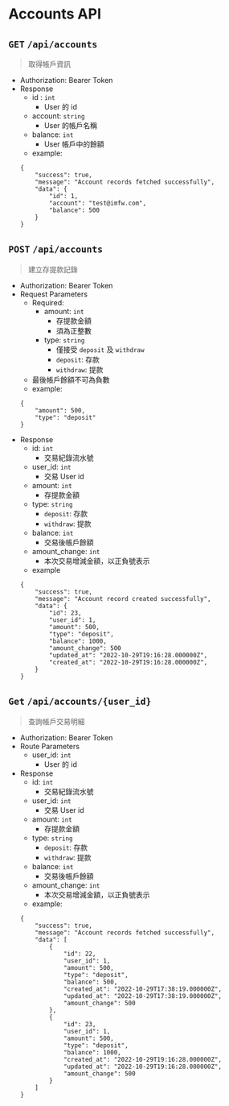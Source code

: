 # Accounts API

## `GET` `/api/accounts`
> 取得帳戶資訊
  - Authorization: Bearer Token
  - Response
    - id : `int`
      - User 的 id
    - account: `string`
      - User 的帳戶名稱
    - balance: `int`
      - User 帳戶中的餘額
    - example:
    ```
    {
        "success": true,
        "message": "Account records fetched successfully",
        "data": {
            "id": 1,
            "account": "test@imfw.com",
            "balance": 500
        }
    }
    ```

## `POST` `/api/accounts`
> 建立存提款記錄
  - Authorization: Bearer Token
  - Request Parameters
    - Required:
      - amount: `int`
        - 存提款金額
        - 須為正整數
      - type: `string`
        - 僅接受 `deposit` 及 `withdraw`
        - `deposit`: 存款
        - `withdraw`: 提款
    - 最後帳戶餘額不可為負數
    - example:
    ```
    {
        "amount": 500,
        "type": "deposit"
    }
    ```
  - Response
    - id: `int`
      - 交易紀錄流水號
    - user_id: `int`
      - 交易 User id
    - amount: `int`
      - 存提款金額
    - type: `string`
      - `deposit`: 存款
      - `withdraw`: 提款
    - balance: `int`
      - 交易後帳戶餘額
    - amount_change: `int`
      - 本次交易增減金額，以正負號表示
    - example
    ```
    {
        "success": true,
        "message": "Account record created successfully",
        "data": {
            "id": 23,
            "user_id": 1,
            "amount": 500,
            "type": "deposit",
            "balance": 1000,
            "amount_change": 500
            "updated_at": "2022-10-29T19:16:28.000000Z",
            "created_at": "2022-10-29T19:16:28.000000Z",
        }
    }
    ```

## `Get` `/api/accounts/{user_id}`
> 查詢帳戶交易明細
  - Authorization: Bearer Token
  - Route Parameters
    - user_id: `int`
      - User 的 id
  - Response
    - id: `int`
      - 交易紀錄流水號
    - user_id: `int`
      - 交易 User id
    - amount: `int`
      - 存提款金額
    - type: `string`
      - `deposit`: 存款
      - `withdraw`: 提款
    - balance: `int`
      - 交易後帳戶餘額
    - amount_change: `int`
      - 本次交易增減金額，以正負號表示
    - example:
    ```
    {
        "success": true,
        "message": "Account records fetched successfully",
        "data": [
            {
                "id": 22,
                "user_id": 1,
                "amount": 500,
                "type": "deposit",
                "balance": 500,
                "created_at": "2022-10-29T17:38:19.000000Z",
                "updated_at": "2022-10-29T17:38:19.000000Z",
                "amount_change": 500
            },
            {
                "id": 23,
                "user_id": 1,
                "amount": 500,
                "type": "deposit",
                "balance": 1000,
                "created_at": "2022-10-29T19:16:28.000000Z",
                "updated_at": "2022-10-29T19:16:28.000000Z",
                "amount_change": 500
            }
        ]
    }
    ```